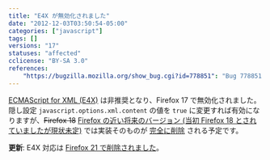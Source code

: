 ```yaml
---
title: "E4X が無効化されました"
date: "2012-12-03T03:50:54-05:00"
categories: ["javascript"]
tags: []
versions: "17"
statuses: "affected"
cclicense: "BY-SA 3.0"
references:
    "https://bugzilla.mozilla.org/show_bug.cgi?id=778851": "Bug 778851 – Turn javascript.options.xml.content off by default"
---
```

[ECMAScript for XML (E4X)](https://developer.mozilla.org/ja/docs/E4X) は非推奨となり、Firefox 17 で無効化されました。隠し設定 `javascript.options.xml.content` の値を `true` に変更すれば有効になりますが、<del>Firefox 18</del> <ins>Firefox の近い将来のバージョン (当初 Firefox 18 とされていましたが現状未定)</ins> では実装そのものが [完全に削除](https://bugzilla.mozilla.org/show_bug.cgi?id=788293) される予定です。

**更新**: E4X 対応は [Firefox 21 で削除されました](https://www.fxsitecompat.com/ja/docs/2013/e4x-support-has-been-completely-removed/)。

